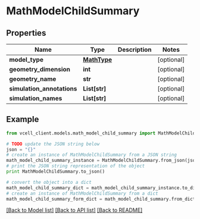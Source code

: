 # MathModelChildSummary


## Properties
Name | Type | Description | Notes
------------ | ------------- | ------------- | -------------
**model_type** | [**MathType**](MathType.md) |  | [optional] 
**geometry_dimension** | **int** |  | [optional] 
**geometry_name** | **str** |  | [optional] 
**simulation_annotations** | **List[str]** |  | [optional] 
**simulation_names** | **List[str]** |  | [optional] 

## Example

```python
from vcell_client.models.math_model_child_summary import MathModelChildSummary

# TODO update the JSON string below
json = "{}"
# create an instance of MathModelChildSummary from a JSON string
math_model_child_summary_instance = MathModelChildSummary.from_json(json)
# print the JSON string representation of the object
print MathModelChildSummary.to_json()

# convert the object into a dict
math_model_child_summary_dict = math_model_child_summary_instance.to_dict()
# create an instance of MathModelChildSummary from a dict
math_model_child_summary_form_dict = math_model_child_summary.from_dict(math_model_child_summary_dict)
```
[[Back to Model list]](../README.md#documentation-for-models) [[Back to API list]](../README.md#documentation-for-api-endpoints) [[Back to README]](../README.md)


